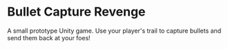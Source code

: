 # Bullet Capture Revenge
A small prototype Unity game. Use your player's trail to capture bullets and send them back at your foes!
